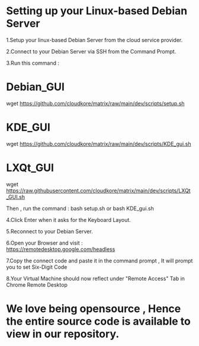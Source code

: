 # Setting up your Linux-based Debian Server

1.Setup your linux-based Debian Server from the cloud service provider.

2.Connect to your Debian Server via SSH from the Command Prompt.

3.Run this command : 
# Debian_GUI
wget https://github.com/cloudkore/matrix/raw/main/dev/scripts/setup.sh

# KDE_GUI
wget https://github.com/cloudkore/matrix/raw/main/dev/scripts/KDE_gui.sh

# LXQt_GUI
wget https://raw.githubusercontent.com/cloudkore/matrix/main/dev/scripts/LXQt_GUI.sh

Then , run the command : bash setup.sh or bash KDE_gui.sh

4.Click Enter when it asks for the Keyboard Layout.

5.Reconnect to your Debian Server.

6.Open your Browser and visit : https://remotedesktop.google.com/headless

7.Copy the connect code and paste it in the command prompt , It will prompt you to set Six-Digit Code

8.Your Virtual Machine should now reflect under "Remote Access" Tab in Chrome Remote Desktop

# We love being opensource , Hence the entire source code is available to view in our repository.
